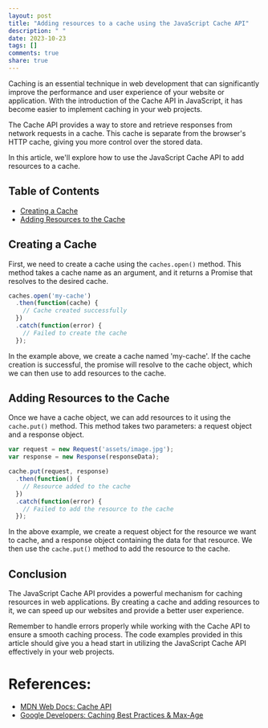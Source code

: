 ```yaml
---
layout: post
title: "Adding resources to a cache using the JavaScript Cache API"
description: " "
date: 2023-10-23
tags: []
comments: true
share: true
---
```


Caching is an essential technique in web development that can significantly improve the performance and user experience of your website or application. With the introduction of the Cache API in JavaScript, it has become easier to implement caching in your web projects.

The Cache API provides a way to store and retrieve responses from network requests in a cache. This cache is separate from the browser's HTTP cache, giving you more control over the stored data.

In this article, we'll explore how to use the JavaScript Cache API to add resources to a cache.

## Table of Contents
- [Creating a Cache](#creating-a-cache)
- [Adding Resources to the Cache](#adding-resources-to-the-cache)

## Creating a Cache
First, we need to create a cache using the `caches.open()` method. This method takes a cache name as an argument, and it returns a Promise that resolves to the desired cache.

```javascript
caches.open('my-cache')
  .then(function(cache) {
    // Cache created successfully
  })
  .catch(function(error) {
    // Failed to create the cache
  });
```

In the example above, we create a cache named 'my-cache'. If the cache creation is successful, the promise will resolve to the cache object, which we can then use to add resources to the cache.

## Adding Resources to the Cache
Once we have a cache object, we can add resources to it using the `cache.put()` method. This method takes two parameters: a request object and a response object.

```javascript
var request = new Request('assets/image.jpg');
var response = new Response(responseData);

cache.put(request, response)
  .then(function() {
    // Resource added to the cache
  })
  .catch(function(error) {
    // Failed to add the resource to the cache
  });
```

In the above example, we create a request object for the resource we want to cache, and a response object containing the data for that resource. We then use the `cache.put()` method to add the resource to the cache.

## Conclusion
The JavaScript Cache API provides a powerful mechanism for caching resources in web applications. By creating a cache and adding resources to it, we can speed up our websites and provide a better user experience.

Remember to handle errors properly while working with the Cache API to ensure a smooth caching process. The code examples provided in this article should give you a head start in utilizing the JavaScript Cache API effectively in your web projects.

# References:
- [MDN Web Docs: Cache API](https://developer.mozilla.org/en-US/docs/Web/API/Cache)
- [Google Developers: Caching Best Practices & Max-Age](https://developers.google.com/web/fundamentals/performance/optimizing-content-efficiency/http-caching)